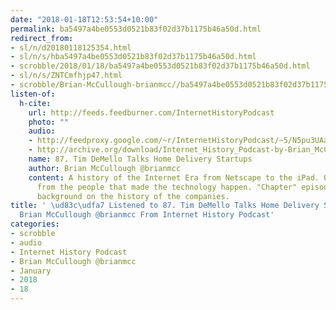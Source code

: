 ```yaml
---
date: "2018-01-18T12:53:54+10:00"
permalink: ba5497a4be0553d0521b83f02d37b1175b46a50d.html
redirect_from:
- sl/n/d20180118125354.html
- sl/n/s/hba5497a4be0553d0521b83f02d37b1175b46a50d.html
- scrobble/2018/01/18/ba5497a4be0553d0521b83f02d37b1175b46a50d.html
- sl/n/s/ZNTCmfhjp47.html
- scrobble/Brian-McCullough-brianmcc//ba5497a4be0553d0521b83f02d37b1175b46a50d.html
listen-of:
  h-cite:
    url: http://feeds.feedburner.com/InternetHistoryPodcast
    photo: ""
    audio:
    - http://feedproxy.google.com/~r/InternetHistoryPodcast/~5/N5pu3UAa9T8/87._Tim_DeMello_Talks_Home_Delivery_Startups.mp3
    - http://archive.org/download/Internet_History_Podcast-by-Brian_McCullough/87_Tim_DeMello_Talks_Home_Delivery_Startups.mp3
    name: 87. Tim DeMello Talks Home Delivery Startups
    author: Brian McCullough @brianmcc
    content: A history of the Internet Era from Netscape to the iPad. Oral histories
      from the people that made the technology happen. "Chapter" episodes providing
      background on the history of the companies.
title: ' \ud83c\udfa7 Listened to 87. Tim DeMello Talks Home Delivery Startups by
  Brian McCullough @brianmcc From Internet History Podcast'
categories:
- scrobble
- audio
- Internet History Podcast
- Brian McCullough @brianmcc
- January
- 2018
- 18
---
```

